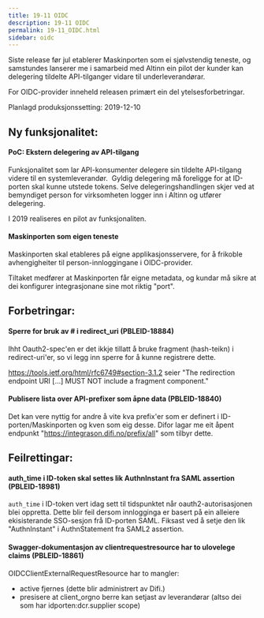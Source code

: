 ```yaml
---
title: 19-11 OIDC
description: 19-11 OIDC
permalink: 19-11_OIDC.html
sidebar: oidc
---
```



Siste release før jul etablerer Maskinporten som ei sjølvstendig teneste, og samstundes lanserer me i samarbeid med Altinn ein pilot der kunder kan delegering tildelte API-tilganger vidare til underleverandørar.

For OIDC-provider inneheld releasen primært ein del ytelsesforbetringar.



Planlagd produksjonssetting: 2019-12-10

## Ny funksjonalitet:


#### PoC: Ekstern delegering av API-tilgang

Funksjonalitet som lar API-konsumenter delegere sin tildelte API-tilgang videre til en systemleverandør.&nbsp; Gyldig delegering må foreligge for at ID-porten skal kunne utstede tokens. Selve delegeringshandlingen skjer ved at bemyndiget person for virksomheten logger inn i Altinn og utfører delegering.

I 2019 realiseres en pilot av funksjonaliten.




#### Maskinporten som eigen teneste

Maskinporten skal etableres på eigne applikasjonsservere, for å frikoble avhengigheiter til person-innloggingane i OIDC-provider.

Tiltaket medfører at Maskinporten får eigne metadata, og kundar må sikre at dei konfigurer integrasjonane sine mot riktig "port".



## Forbetringar:

#### Sperre for bruk av # i redirect_uri (PBLEID-18884)

Ihht Oauth2-spec'en er det ikkje tillatt å bruke fragment (hash-teikn) i redirect-uri'er, so vi legg inn sperre for å kunne registrere dette. 

https://tools.ietf.org/html/rfc6749#section-3.1.2 seier
  "The redirection endpoint URI [...] MUST NOT include a fragment component."



#### Publisere lista over API-prefixer som åpne data (PBLEID-18840)

Det kan vere nyttig for andre å vite kva prefix'er som er definert i ID-porten/Maskinporten og kven som eig desse.  Difor lagar me eit åpent endpunkt "https://integrason.difi.no/prefix/all" som tilbyr dette. 

## Feilrettingar:

#### auth_time i ID-token skal settes lik AuthnInstant fra SAML assertion (PBLEID-18981)

`auth_time` i ID-token vert idag sett til tidspunktet når oauth2-autorisasjonen blei oppretta.  Dette blir feil dersom innlogginga er basert på ein alleiere ekisisterande SSO-sesjon frå ID-porten SAML.  Fiksast ved å setje den lik "AuthnInstant" i AuthnStatement fra SAML2 assertion.

#### Swagger-dokumentasjon av clientrequestresource har to ulovelege claims (PBLEID-18861)

OIDCClientExternalRequestResource har to mangler:

- active fjernes (dette blir administrert av Difi.)
- presisere at client_orgno berre kan setjast av leverandørar (altso dei som har idporten:dcr.supplier scope)
